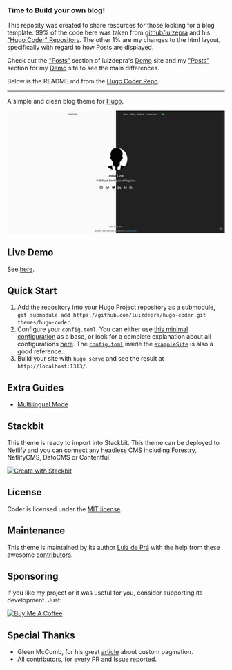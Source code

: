 ### Time to Build your own blog! ###
This reposity was created to share resources for those looking for a blog template. 99% of the code here was taken from [github/luizepra](https://github.com/luizdepra) and his ["Hugo Coder" Repository](https://github.com/luizdepra/hugo-coder). The other 1% are my changes to the html layout, specifically with regard to how Posts are displayed.

Check out the ["Posts"](https://hugo-coder.netlify.app/posts/) section of luizdepra's [Demo](https://hugo-coder.netlify.app/) site and my ["Posts"]() section for my [Demo]() site to see the main differences.

Below is the README.md from the [Hugo Coder Repo](https://github.com/luizdepra/hugo-coder).

---

A simple and clean blog theme for [Hugo](https://gohugo.io/).

![](https://github.com/luizdepra/hugo-coder/blob/master/images/screenshot.png)

## Live Demo

See [here](https://hugo-coder.netlify.app/).

## Quick Start

1. Add the repository into your Hugo Project repository as a submodule, `git submodule add https://github.com/luizdepra/hugo-coder.git themes/hugo-coder`.
2. Configure your `config.toml`. You can either use [this minimal configuration](https://github.com/luizdepra/hugo-coder/wiki/Configurations#complete-example) as a base, or look for a complete explanation about all configurations [here](https://github.com/luizdepra/hugo-coder/wiki/Configurations). The [`config.toml`](https://github.com/luizdepra/hugo-coder/blob/master/exampleSite/config.toml) inside the [`exampleSite`](https://github.com/luizdepra/hugo-coder/tree/master/exampleSite) is also a good reference.
3. Build your site with `hugo serve` and see the result at `http://localhost:1313/`.

## Extra Guides

* [Multilingual Mode](https://github.com/luizdepra/hugo-coder/wiki/Multilingual-Mode)

## Stackbit

This theme is ready to import into Stackbit. This theme can be deployed to Netlify and you can connect any headless CMS including Forestry, NetlifyCMS, DatoCMS or Contentful.

[![Create with Stackbit](https://assets.stackbit.com/badge/create-with-stackbit.svg)](https://app.stackbit.com/create?theme=https://github.com/luizdepra/hugo-coder)

## License

Coder is licensed under the [MIT license](https://github.com/luizdepra/hugo-coder/blob/master/LICENSE.md).

## Maintenance

This theme is maintained by its author [Luiz de Prá](https://github.com/luizdepra) with the help from these awesome [contributors](CONTRIBUTORS.md).

## Sponsoring

If you like my project or it was useful for you, consider supporting its development. Just:

<a href="https://www.buymeacoffee.com/luizdepra" target="_blank"><img src="https://cdn.buymeacoffee.com/buttons/default-green.png" alt="Buy Me A Coffee" height="41" width="174"></a>

## Special Thanks

- Gleen McComb, for his great [article](https://glennmccomb.com/articles/how-to-build-custom-hugo-pagination/) about custom pagination.
- All contributors, for every PR and Issue reported.
